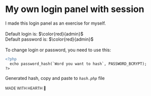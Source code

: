 
# My own login panel with session
I made this login panel as an exercise for myself.<br><br>
Default login is: $\color{red}{admin}$<br>
Default password is: $\color{red}{admin}$<br><br>
To change login or password, you need to use this:<br>


```diff
<?php
  echo password_hash(`Word you want to hash`, PASSWORD_BCRYPT);
?>
```
Generated hash, copy and paste to <i>`hash.php`</i> file<br><br>
<sub>MADE WITH HEARTH 🖤</sub>
